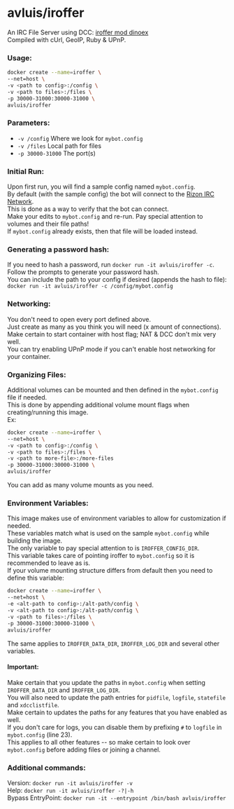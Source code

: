 # avluis/iroffer

An IRC File Server using DCC: [iroffer mod dinoex][iroffer-dinoex]
<br>
Compiled with cUrl, GeoIP, Ruby & UPnP.

### Usage:

```bash
docker create --name=iroffer \
--net=host \
-v <path to config>:/config \
-v <path to files>:/files \
-p 30000-31000:30000-31000 \
avluis/iroffer
```

### Parameters:
- `-v /config` Where we look for `mybot.config`
- `-v /files` Local path for files
- `-p 30000-31000` The port(s)

### Initial Run:
Upon first run, you will find a sample config named `mybot.config`.
<br>
By default (with the sample config) the bot will connect to the [Rizon IRC Network][rizon].
<br>
This is done as a way to verify that the bot can connect.
<br>
Make your edits to `mybot.config` and re-run. Pay special attention to volumes and their file paths!
<br>
If `mybot.config` already exists, then that file will be loaded instead.

### Generating a password hash:
If you need to hash a password, run `docker run -it avluis/iroffer -c`.
<br>
Follow the prompts to generate your password hash.
<br>
You can include the path to your config if desired (appends the hash to file):
<br>
`docker run -it avluis/iroffer -c /config/mybot.config`

### Networking:
You don't need to open every port defined above.
<br>
Just create as many as you think you will need (x amount of connections).
<br>
Make certain to start container with host flag; NAT & DCC don't mix very well.
<br>
You can try enabling UPnP mode if you can't enable host networking for your container.

### Organizing Files:
Additional volumes can be mounted and then defined in the `mybot.config` file if needed.
<br>
This is done by appending additional volume mount flags when creating/running this image.
<br>
Ex:
```bash
docker create --name=iroffer \
--net=host \
-v <path to config>:/config \
-v <path to files>:/files \
-v <path to more-file>:/more-files
-p 30000-31000:30000-31000 \
avluis/iroffer
```
You can add as many volume mounts as you need.

### Environment Variables:
This image makes use of environment variables to allow for customization if needed.
<br>
These variables match what is used on the sample `mybot.config` while building the image.
<br>
The only variable to pay special attention to is `IROFFER_CONFIG_DIR`.
<br>
This variable takes care of pointing iroffer to `mybot.config` so it is recommended to leave as is.
<br>
If your volume mounting structure differs from default then you need to define this variable:
<br>
```bash
docker create --name=iroffer \
--net=host \
-e <alt-path to config>:/alt-path/config \
-v <alt-path to config>:/alt-path/config \
-v <path to files>:/files \
-p 30000-31000:30000-31000 \
avluis/iroffer
```
The same applies to `IROFFER_DATA_DIR`, `IROFFER_LOG_DIR` and several other variables.

#### Important:
Make certain that you update the paths in `mybot.config` when setting `IROFFER_DATA_DIR` and `IROFFER_LOG_DIR`.
<br>
You will also need to update the path entries for `pidfile`, `logfile`, `statefile` and `xdcclistfile`.
<br>
Make certain to updates the paths for any features that you have enabled as well.
<br>
If you don't care for logs, you can disable them by prefixing `#` to `logfile` in `mybot.config` (line 23).
<br>
This applies to all other features -- so make certain to look over `mybot.config` before adding files or joining a channel.

### Additional commands:
Version: `docker run -it avluis/iroffer -v`
<br>
Help: `docker run -it avluis/iroffer -?|-h`
<br>
Bypass EntryPoint: `docker run -it --entrypoint /bin/bash avluis/iroffer`

[iroffer-dinoex]: https://github.com/dinoex/iroffer-dinoex
[rizon]: https://www.rizon.net
